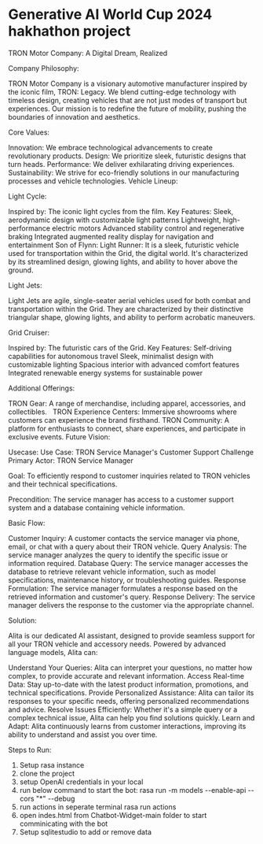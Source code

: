 # Generative AI World Cup 2024 hakhathon project

TRON Motor Company: A Digital Dream, Realized

Company Philosophy:

TRON Motor Company is a visionary automotive manufacturer inspired by the iconic film, TRON: Legacy. We blend cutting-edge technology with timeless design, creating vehicles that are not just modes of transport but experiences. Our mission is to redefine the future of mobility, pushing the boundaries of innovation and aesthetics.

Core Values:

Innovation: We embrace technological advancements to create revolutionary products.
Design: We prioritize sleek, futuristic designs that turn heads.
Performance: We deliver exhilarating driving experiences.
Sustainability: We strive for eco-friendly solutions in our manufacturing processes and vehicle technologies.
Vehicle Lineup:

Light Cycle:

Inspired by: The iconic light cycles from the film.
Key Features:
Sleek, aerodynamic design with customizable light patterns
Lightweight, high-performance electric motors
Advanced stability control and regenerative braking
Integrated augmented reality display for navigation and entertainment
Son of Flynn:
Light Runner:
It is a sleek, futuristic vehicle used for transportation within the Grid, the digital world. 
It's characterized by its streamlined design, glowing lights, and ability to hover above the ground.

Light Jets: 

Light Jets are agile, single-seater aerial vehicles used for both combat and transportation within the Grid. 
They are characterized by their distinctive triangular shape, glowing lights, and ability to perform acrobatic maneuvers.

Grid Cruiser:

Inspired by: The futuristic cars of the Grid.
Key Features:
Self-driving capabilities for autonomous travel
Sleek, minimalist design with customizable lighting
Spacious interior with advanced comfort features
Integrated renewable energy systems for sustainable power

Additional Offerings:

TRON Gear: A range of merchandise, including apparel, accessories, and collectibles.   
TRON Experience Centers: Immersive showrooms where customers can experience the brand firsthand.
TRON Community: A platform for enthusiasts to connect, share experiences, and participate in exclusive events.
Future Vision:

Usecase:
Use Case: TRON Service Manager's Customer Support Challenge
Primary Actor: TRON Service Manager

Goal: To efficiently respond to customer inquiries related to TRON vehicles and their technical specifications.

Precondition: The service manager has access to a customer support system and a database containing vehicle information.

Basic Flow:

Customer Inquiry: A customer contacts the service manager via phone, email, or chat with a query about their TRON vehicle.
Query Analysis: The service manager analyzes the query to identify the specific issue or information required.
Database Query: The service manager accesses the database to retrieve relevant vehicle information, such as model specifications, maintenance history, or troubleshooting guides.
Response Formulation: The service manager formulates a response based on the retrieved information and customer's query.
Response Delivery: The service manager delivers the response to the customer via the appropriate channel.

Solution: 

Alita is our dedicated AI assistant, designed to provide seamless support for all your TRON vehicle and accessory needs. Powered by advanced language models, Alita can:

Understand Your Queries: Alita can interpret your questions, no matter how complex, to provide accurate and relevant information.
Access Real-time Data: Stay up-to-date with the latest product information, promotions, and technical specifications.
Provide Personalized Assistance: Alita can tailor its responses to your specific needs, offering personalized recommendations and advice.
Resolve Issues Efficiently: Whether it's a simple query or a complex technical issue, Alita can help you find solutions quickly.
Learn and Adapt: Alita continuously learns from customer interactions, improving its ability to understand and assist you over time.

Steps to Run:
1. Setup rasa instance
2. clone the project
3. setup OpenAI credentials in your local
4. run below command to start the bot:
rasa run -m models --enable-api --cors "*" --debug
5. run actions in seperate terminal
rasa run actions
6. open indes.html from Chatbot-Widget-main folder to start comminicating with the bot
7. Setup sqlitestudio to add or remove data
